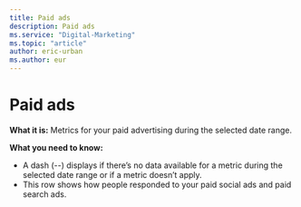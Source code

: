 ```yaml
---
title: Paid ads
description: Paid ads
ms.service: "Digital-Marketing"
ms.topic: "article"
author: eric-urban
ms.author: eur
---
```


# Paid ads

**What it is:** Metrics for your paid advertising during the selected date range.

**What you need to know:**
- A dash (--) displays if there’s no data available for a metric during the selected date range or if a metric doesn’t apply.
- This row shows how people responded to your paid social ads and paid search ads.



